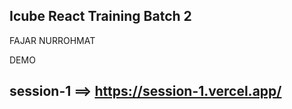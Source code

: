 ## Icube React Training Batch 2
FAJAR NURROHMAT

DEMO
## session-1 ==> https://session-1.vercel.app/
